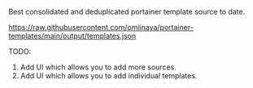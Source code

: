 Best consolidated and deduplicated portainer template source to date.

https://raw.githubusercontent.com/omiinaya/portainer-templates/main/output/templates.json

TODO: 
1. Add UI which allows you to add more sources.
2. Add UI which allows you to add individual templates.
